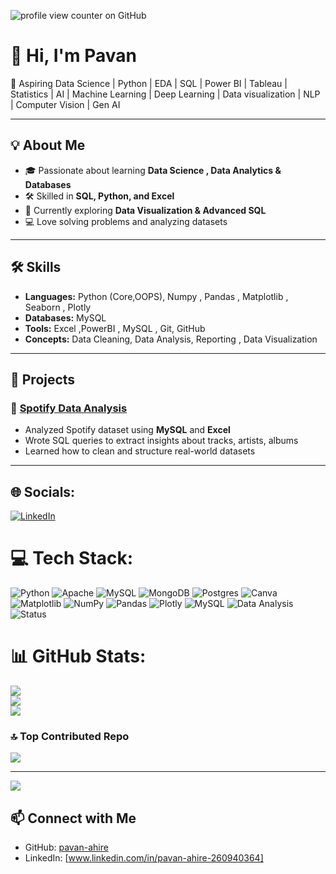 ![profile view counter on GitHub](https://komarev.com/ghpvc/?username=pavan-ahire)
# 👋 Hi, I'm Pavan  

🚀 Aspiring Data Science | Python | EDA | SQL | Power BI | Tableau | Statistics | AI | Machine Learning | Deep Learning | Data visualization | NLP | Computer Vision | Gen AI  

---

## 💡 About Me  
- 🎓 Passionate about learning **Data Science , Data Analytics & Databases**  
- 🛠️ Skilled in **SQL, Python, and Excel**  
- 🌱 Currently exploring **Data Visualization & Advanced SQL**  
- 💻 Love solving problems and analyzing datasets  

---

## 🛠️ Skills  
- **Languages:** Python (Core,OOPS), Numpy , Pandas , Matplotlib , Seaborn , Plotly   
- **Databases:** MySQL   
- **Tools:** Excel ,PowerBI , MySQL , Git, GitHub  
- **Concepts:** Data Cleaning, Data Analysis, Reporting , Data Visualization

---

## 📂 Projects  

### 🎵 [Spotify Data Analysis](https://github.com/pavan-ahire/Spotify-Data-Analysis)  
- Analyzed Spotify dataset using **MySQL** and **Excel**  
- Wrote SQL queries to extract insights about tracks, artists, albums  
- Learned how to clean and structure real-world datasets  

---

## 🌐 Socials:
[![LinkedIn](https://img.shields.io/badge/LinkedIn-%230077B5.svg?logo=linkedin&logoColor=white)](https://linkedin.com/in/www.linkedin.com/in/pavan-ahire-260940364) 

# 💻 Tech Stack:
![Python](https://img.shields.io/badge/python-3670A0?style=for-the-badge&logo=python&logoColor=ffdd54) ![Apache](https://img.shields.io/badge/apache-%23D42029.svg?style=for-the-badge&logo=apache&logoColor=white) ![MySQL](https://img.shields.io/badge/mysql-4479A1.svg?style=for-the-badge&logo=mysql&logoColor=white) ![MongoDB](https://img.shields.io/badge/MongoDB-%234ea94b.svg?style=for-the-badge&logo=mongodb&logoColor=white) ![Postgres](https://img.shields.io/badge/postgres-%23316192.svg?style=for-the-badge&logo=postgresql&logoColor=white) ![Canva](https://img.shields.io/badge/Canva-%2300C4CC.svg?style=for-the-badge&logo=Canva&logoColor=white) ![Matplotlib](https://img.shields.io/badge/Matplotlib-%23ffffff.svg?style=for-the-badge&logo=Matplotlib&logoColor=black) ![NumPy](https://img.shields.io/badge/numpy-%23013243.svg?style=for-the-badge&logo=numpy&logoColor=white) ![Pandas](https://img.shields.io/badge/pandas-%23150458.svg?style=for-the-badge&logo=pandas&logoColor=white) ![Plotly](https://img.shields.io/badge/Plotly-%233F4F75.svg?style=for-the-badge&logo=plotly&logoColor=white)
![MySQL](https://img.shields.io/badge/Database-MySQL-blue?logo=mysql)
![Data Analysis](https://img.shields.io/badge/Focus-Data%20Analysis-brightgreen)
![Status](https://img.shields.io/badge/Project-Completed-success)
# 📊 GitHub Stats:
![](https://github-readme-stats.vercel.app/api?username=pavan-ahire&theme=merko&hide_border=true&include_all_commits=false&count_private=false)<br/>
![](https://nirzak-streak-stats.vercel.app/?user=pavan-ahire&theme=merko&hide_border=true)<br/>
![](https://github-readme-stats.vercel.app/api/top-langs/?username=pavan-ahire&theme=merko&hide_border=true&include_all_commits=false&count_private=false&layout=compact)

### 🔝 Top Contributed Repo
![](https://github-contributor-stats.vercel.app/api?username=pavan-ahire&limit=5&theme=dark&combine_all_yearly_contributions=true)

---
[![](https://visitcount.itsvg.in/api?id=pavan-ahire&icon=0&color=0)](https://visitcount.itsvg.in)

<!-- Proudly created with GPRM ( https://gprm.itsvg.in ) -->




## 📫 Connect with Me  
- GitHub: [pavan-ahire](https://github.com/pavan-ahire)  
- LinkedIn: [www.linkedin.com/in/pavan-ahire-260940364]

 
